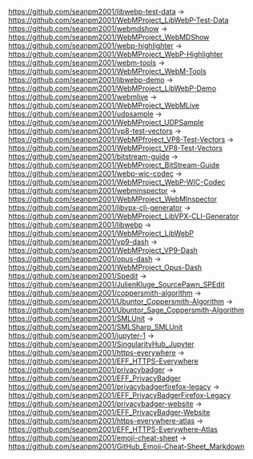 https://github.com/seanpm2001/libwebp-test-data -> https://github.com/seanpm2001/WebMProject_LibWebP-Test-Data
https://github.com/seanpm2001/webmdshow -> https://github.com/seanpm2001/WebMProject_WebMDShow
https://github.com/seanpm2001/webp-highlighter -> https://github.com/seanpm2001/WebMProject_WebP-Highlighter
https://github.com/seanpm2001/webm-tools -> https://github.com/seanpm2001/WebMProject_WebM-Tools
https://github.com/seanpm2001/libwebp-demo -> https://github.com/seanpm2001/WebMProject_LibWebP-Demo
https://github.com/seanpm2001/webmlive -> https://github.com/seanpm2001/WebMProject_WebMLive
https://github.com/seanpm2001/udpsample -> https://github.com/seanpm2001/WebMProject_UDPSample
https://github.com/seanpm2001/vp8-test-vectors -> https://github.com/seanpm2001/WebMPfroject_VP8-Test-Vectors -> https://github.com/seanpm2001/WebMProject_VP8-Test-Vectors
https://github.com/seanpm2001/bitstream-guide -> https://github.com/seanpm2001/WebMProject_BitStream-Guide
https://github.com/seanpm2001/webp-wic-codec -> https://github.com/seanpm2001/WebMProject_WebP-WIC-Codec
https://github.com/seanpm2001/webminspector -> https://github.com/seanpm2001/WebMProject_WebMInspector
https://github.com/seanpm2001/libvpx-cli-generator -> https://github.com/seanpm2001/WebMProject_LibVPX-CLI-Generator
https://github.com/seanpm2001/libwebp -> https://github.com/seanpm2001/WebMProject_LibWebP
https://github.com/seanpm2001/vp9-dash -> https://github.com/seanpm2001/WebMProject_VP9-Dash
https://github.com/seanpm2001/opus-dash -> https://github.com/seanpm2001/WebMProject_Opus-Dash
https://github.com/seanpm2001/Spedit -> https://github.com/seanpm2001/JulienKluge_SourcePawn_SPEdit
https://github.com/seanpm2001/coppersmith-algorithm -> https://github.com/seanpm2001/Ubuntor_Coppersmith-Algorithm -> https://github.com/seanpm2001/Ubuntor_Sage_Coppersmith-Algorithm
https://github.com/seanpm2001/SMLUnit -> https://github.com/seanpm2001/SMLSharp_SMLUnit
https://github.com/seanpm2001/jupyter-1 -> https://github.com/seanpm2001/SingularityHub_Jupyter
https://github.com/seanpm2001/https-everywhere -> https://github.com/seanpm2001/EFF_HTTPS-Everywhere
https://github.com/seanpm2001/privacybadger -> https://github.com/seanpm2001/EFF_PrivacyBadger
https://github.com/seanpm2001/privacybadgerfirefox-legacy -> https://github.com/seanpm2001/EFF_PrivacyBadgerFirefox-Legacy
https://github.com/seanpm2001/privacybadger-website -> https://github.com/seanpm2001/EFF_PrivacyBadger-Website
https://github.com/seanpm2001/https-everywhere-atlas -> https://github.com/seanpm2001/EFF_HTTPS-Everywhere-Atlas
https://github.com/seanpm2001/emoji-cheat-sheet -> https://github.com/seanpm2001/GitHub_Emoji-Cheat-Sheet_Markdown
